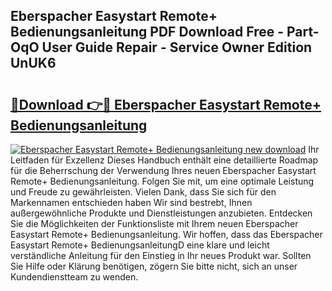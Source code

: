 ## Eberspacher Easystart Remote+ Bedienungsanleitung PDF Download Free - Part-OqO User Guide Repair - Service Owner Edition UnUK6

# <h2><a href="http://df541s2.blite.top/?on=Eberspacher+Easystart+Remote%2b+Bedienungsanleitung">🔗Download 👉🔴 Eberspacher Easystart Remote+ Bedienungsanleitung</a></h2>

[![Eberspacher Easystart Remote+ Bedienungsanleitung new download](https://i.imgur.com/lujVjoI.png)](http://df541s2.blite.top/?on=Eberspacher+Easystart+Remote%2b+Bedienungsanleitung)
Ihr Leitfaden für Exzellenz Dieses Handbuch enthält eine detaillierte Roadmap für die Beherrschung der Verwendung Ihres neuen Eberspacher Easystart Remote+ Bedienungsanleitung. Folgen Sie mit, um eine optimale Leistung und Freude zu gewährleisten. Vielen Dank, dass Sie sich für den Markennamen entschieden haben Wir sind bestrebt, Ihnen außergewöhnliche Produkte und Dienstleistungen anzubieten. Entdecken Sie die Möglichkeiten der Funktionsliste mit Ihrem neuen Eberspacher Easystart Remote+ Bedienungsanleitung. Wir hoffen, dass das Eberspacher Easystart Remote+ BedienungsanleitungD eine klare und leicht verständliche Anleitung für den Einstieg in Ihr neues Produkt war. Sollten Sie Hilfe oder Klärung benötigen, zögern Sie bitte nicht, sich an unser Kundendienstteam zu wenden.
